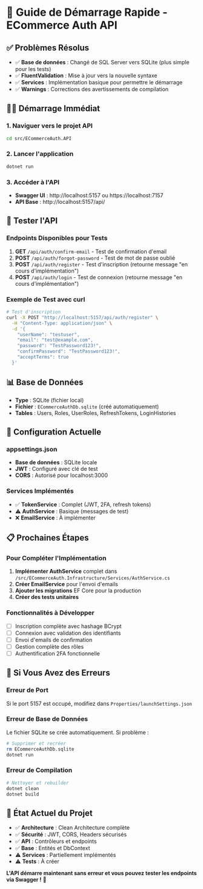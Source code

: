 # 🚀 Guide de Démarrage Rapide - ECommerce Auth API

## ✅ Problèmes Résolus

- ✅ **Base de données** : Changé de SQL Server vers SQLite (plus simple pour les tests)
- ✅ **FluentValidation** : Mise à jour vers la nouvelle syntaxe
- ✅ **Services** : Implémentation basique pour permettre le démarrage
- ✅ **Warnings** : Corrections des avertissements de compilation

## 🏃‍♂️ Démarrage Immédiat

### 1. Naviguer vers le projet API
```bash
cd src/ECommerceAuth.API
```

### 2. Lancer l'application
```bash
dotnet run
```

### 3. Accéder à l'API
- **Swagger UI** : http://localhost:5157 ou https://localhost:7157
- **API Base** : http://localhost:5157/api/

## 🧪 Tester l'API

### Endpoints Disponibles pour Tests

1. **GET** `/api/auth/confirm-email` - Test de confirmation d'email
2. **POST** `/api/auth/forgot-password` - Test de mot de passe oublié
3. **POST** `/api/auth/register` - Test d'inscription (retourne message "en cours d'implémentation")
4. **POST** `/api/auth/login` - Test de connexion (retourne message "en cours d'implémentation")

### Exemple de Test avec curl

```bash
# Test d'inscription
curl -X POST "http://localhost:5157/api/auth/register" \
  -H "Content-Type: application/json" \
  -d '{
    "userName": "testuser",
    "email": "test@example.com",
    "password": "TestPassword123!",
    "confirmPassword": "TestPassword123!",
    "acceptTerms": true
  }'
```

## 📊 Base de Données

- **Type** : SQLite (fichier local)
- **Fichier** : `ECommerceAuthDb.sqlite` (créé automatiquement)
- **Tables** : Users, Roles, UserRoles, RefreshTokens, LoginHistories

## 🔧 Configuration Actuelle

### appsettings.json
- **Base de données** : SQLite locale
- **JWT** : Configuré avec clé de test
- **CORS** : Autorisé pour localhost:3000

### Services Implémentés
- ✅ **TokenService** : Complet (JWT, 2FA, refresh tokens)
- ⚠️ **AuthService** : Basique (messages de test)
- ❌ **EmailService** : À implémenter

## 📋 Prochaines Étapes

### Pour Compléter l'Implémentation

1. **Implémenter AuthService** complet dans `/src/ECommerceAuth.Infrastructure/Services/AuthService.cs`
2. **Créer EmailService** pour l'envoi d'emails
3. **Ajouter les migrations** EF Core pour la production
4. **Créer des tests unitaires**

### Fonctionnalités à Développer

- [ ] Inscription complète avec hashage BCrypt
- [ ] Connexion avec validation des identifiants
- [ ] Envoi d'emails de confirmation
- [ ] Gestion complète des rôles
- [ ] Authentification 2FA fonctionnelle

## 🐛 Si Vous Avez des Erreurs

### Erreur de Port
Si le port 5157 est occupé, modifiez dans `Properties/launchSettings.json`

### Erreur de Base de Données
Le fichier SQLite se crée automatiquement. Si problème :
```bash
# Supprimer et recréer
rm ECommerceAuthDb.sqlite
dotnet run
```

### Erreur de Compilation
```bash
# Nettoyer et rebuilder
dotnet clean
dotnet build
```

## 🎯 État Actuel du Projet

- ✅ **Architecture** : Clean Architecture complète
- ✅ **Sécurité** : JWT, CORS, Headers sécurisés
- ✅ **API** : Contrôleurs et endpoints
- ✅ **Base** : Entités et DbContext
- ⚠️ **Services** : Partiellement implémentés
- ⚠️ **Tests** : À créer

**L'API démarre maintenant sans erreur et vous pouvez tester les endpoints via Swagger !** 🎉